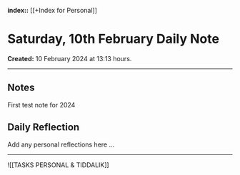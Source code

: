 **index::** [[+Index for Personal]]
 

# Saturday, 10th February Daily Note
**Created:**  10 February 2024  at  13:13 hours.

---
## Notes

First test note for 2024



## Daily Reflection

Add any personal reflections here ...


---
![[TASKS PERSONAL & TIDDALIK]]
